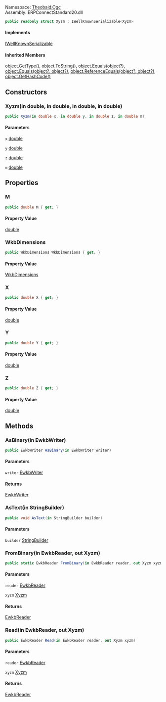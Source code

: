 Namespace: [Theobald.Ogc](../)\
Assembly: ERPConnectStandard20.dll

```csharp
public readonly struct Xyzm : IWellKnownSerializable<Xyzm>

```

#### Implements

[IWellKnownSerializable<Xyzm>](../Theobald.Ogc.IWellKnownSerializable-1/)

#### Inherited Members

[object.GetType()](https://learn.microsoft.com/dotnet/api/system.object.gettype), [object.ToString()](https://learn.microsoft.com/dotnet/api/system.object.tostring), [object.Equals(object?)](<https://learn.microsoft.com/dotnet/api/system.object.equals#system-object-equals(system-object)>), [object.Equals(object?, object?)](<https://learn.microsoft.com/dotnet/api/system.object.equals#system-object-equals(system-object-system-object)>), [object.ReferenceEquals(object?, object?)](https://learn.microsoft.com/dotnet/api/system.object.referenceequals), [object.GetHashCode()](https://learn.microsoft.com/dotnet/api/system.object.gethashcode)

## Constructors

### Xyzm(in double, in double, in double, in double)

```csharp
public Xyzm(in double x, in double y, in double z, in double m)

```

#### Parameters

`x` [double](https://learn.microsoft.com/dotnet/api/system.double)

`y` [double](https://learn.microsoft.com/dotnet/api/system.double)

`z` [double](https://learn.microsoft.com/dotnet/api/system.double)

`m` [double](https://learn.microsoft.com/dotnet/api/system.double)

## Properties

### M

```csharp
public double M { get; }

```

#### Property Value

[double](https://learn.microsoft.com/dotnet/api/system.double)

### WkbDimensions

```csharp
public WkbDimensions WkbDimensions { get; }

```

#### Property Value

[WkbDimensions](../Theobald.Ogc.WkbDimensions/)

### X

```csharp
public double X { get; }

```

#### Property Value

[double](https://learn.microsoft.com/dotnet/api/system.double)

### Y

```csharp
public double Y { get; }

```

#### Property Value

[double](https://learn.microsoft.com/dotnet/api/system.double)

### Z

```csharp
public double Z { get; }

```

#### Property Value

[double](https://learn.microsoft.com/dotnet/api/system.double)

## Methods

### AsBinary(in EwkbWriter)

```csharp
public EwkbWriter AsBinary(in EwkbWriter writer)

```

#### Parameters

`writer` [EwkbWriter](../Theobald.Ogc.EwkbWriter/)

#### Returns

[EwkbWriter](../Theobald.Ogc.EwkbWriter/)

### AsText(in StringBuilder)

```csharp
public void AsText(in StringBuilder builder)

```

#### Parameters

`builder` [StringBuilder](https://learn.microsoft.com/dotnet/api/system.text.stringbuilder)

### FromBinary(in EwkbReader, out Xyzm)

```csharp
public static EwkbReader FromBinary(in EwkbReader reader, out Xyzm xyzm)

```

#### Parameters

`reader` [EwkbReader](../Theobald.Ogc.EwkbReader/)

`xyzm` [Xyzm](./)

#### Returns

[EwkbReader](../Theobald.Ogc.EwkbReader/)

### Read(in EwkbReader, out Xyzm)

```csharp
public EwkbReader Read(in EwkbReader reader, out Xyzm xyzm)

```

#### Parameters

`reader` [EwkbReader](../Theobald.Ogc.EwkbReader/)

`xyzm` [Xyzm](./)

#### Returns

[EwkbReader](../Theobald.Ogc.EwkbReader/)
